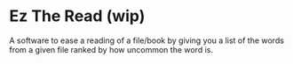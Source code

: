 # Ez The Read (wip)

A software to ease a reading of a file/book by giving you a list of the words from a given file ranked by how uncommon the word is.
